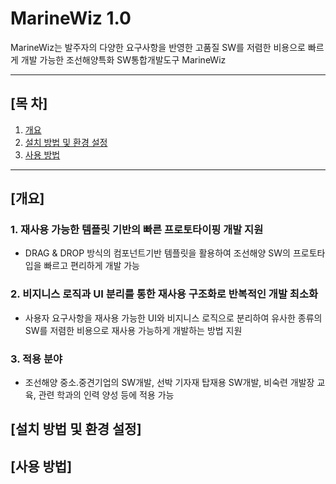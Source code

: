 # MarineWiz 1.0
MarineWiz는 발주자의 다양한 요구사항을 반영한 고품질 SW를 저렴한 비용으로 빠르게 개발 가능한 조선해양특화 SW통합개발도구 MarineWiz

***

## [목 차]
1. [개요](#개요)
2. [설치 방법 및 환경 설정](#설치-방법-및-환경-설정)
3. [사용 방법](#사용-방법)

***

## [개요]
### 1. 재사용 가능한 템플릿 기반의 빠른 프로토타이핑 개발 지원
- DRAG & DROP 방식의 컴포넌트기반 템플릿을 활용하여 조선해양 SW의 프로토타입을 빠르고 편리하게 개발 가능
### 2. 비지니스 로직과 UI 분리를 통한 재사용 구조화로 반복적인 개발 최소화
- 사용자 요구사항을 재사용 가능한 UI와 비지니스 로직으로 분리하여 유사한 종류의 SW를 저렴한 비용으로 재사용 가능하게 개발하는 방법 지원
### 3. 적용 분야
- 조선해양 중소.중견기업의 SW개발, 선박 기자재 탑재용 SW개발, 비숙련 개발장 교육, 관련 학과의 인력 양성 등에 적용 가능

## [설치 방법 및 환경 설정]

## [사용 방법]
